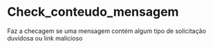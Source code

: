 # Check_conteudo_mensagem


Faz a checagem se uma mensagem contém algum tipo de solicitação duvidosa ou link malicioso
